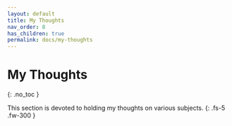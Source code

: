 ```yaml
---
layout: default
title: My Thoughts
nav_order: 8
has_children: true
permalink: docs/my-thoughts
---
```


# My Thoughts
{: .no_toc }

This section is devoted to holding my thoughts on various subjects.
{: .fs-5 .fw-300 }
